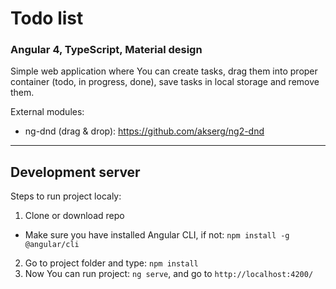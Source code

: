# Todo list
### Angular 4, TypeScript, Material design

Simple web application where You can create tasks, drag them into proper container (todo, in progress, done), save tasks in local storage and remove them.


External modules:
- ng-dnd (drag & drop): https://github.com/akserg/ng2-dnd

---

## Development server

Steps to run project localy: 

1. Clone or download repo
  -  Make sure you have installed Angular CLI, if not: `npm install -g @angular/cli`
2. Go to project folder and type: `npm install`
3. Now You can run project: `ng serve`, and go to `http://localhost:4200/`
